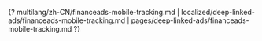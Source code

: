 {? multilang/zh-CN/financeads-mobile-tracking.md | localized/deep-linked-ads/financeads-mobile-tracking.md | pages/deep-linked-ads/financeads-mobile-tracking.md ?}
